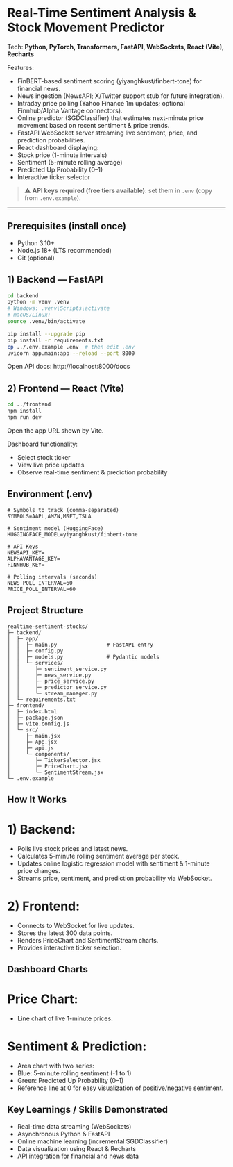 # Real-Time Sentiment Analysis & Stock Movement Predictor

Tech: **Python, PyTorch, Transformers, FastAPI, WebSockets, React (Vite), Recharts**

Features:
- FinBERT-based sentiment scoring (yiyanghkust/finbert-tone) for financial news.
- News ingestion (NewsAPI; X/Twitter support stub for future integration).
- Intraday price polling (Yahoo Finance 1m updates; optional Finnhub/Alpha Vantage connectors).
- Online predictor (SGDClassifier) that estimates next-minute price movement based on recent sentiment & price trends.
- FastAPI WebSocket server streaming live sentiment, price, and prediction probabilities.
- React dashboard displaying:
- Stock price (1-minute intervals)
- Sentiment (5-minute rolling average)
- Predicted Up Probability (0–1)
- Interactive ticker selector

> ⚠️ **API keys required (free tiers available)**: set them in `.env` (copy from `.env.example`).

---

## Prerequisites (install once)

- Python 3.10+
- Node.js 18+ (LTS recommended)
- Git (optional)

## 1) Backend — FastAPI

```bash
cd backend
python -m venv .venv
# Windows: .venv\Scripts\activate
# macOS/Linux:
source .venv/bin/activate

pip install --upgrade pip
pip install -r requirements.txt
cp ../.env.example .env  # then edit .env
uvicorn app.main:app --reload --port 8000
```

Open API docs: http://localhost:8000/docs

## 2) Frontend — React (Vite)

```bash
cd ../frontend
npm install
npm run dev
```

Open the app URL shown by Vite.

Dashboard functionality:
- Select stock ticker
- View live price updates
- Observe real-time sentiment & prediction probability

## Environment (.env)

```
# Symbols to track (comma-separated)
SYMBOLS=AAPL,AMZN,MSFT,TSLA

# Sentiment model (HuggingFace)
HUGGINGFACE_MODEL=yiyanghkust/finbert-tone

# API Keys
NEWSAPI_KEY=
ALPHAVANTAGE_KEY=
FINNHUB_KEY=

# Polling intervals (seconds)
NEWS_POLL_INTERVAL=60
PRICE_POLL_INTERVAL=60

```

## Project Structure

```
realtime-sentiment-stocks/
├─ backend/
│  ├─ app/
│  │  ├─ main.py                # FastAPI entry
│  │  ├─ config.py
│  │  ├─ models.py              # Pydantic models
│  │  └─ services/
│  │     ├─ sentiment_service.py
│  │     ├─ news_service.py
│  │     ├─ price_service.py
│  │     ├─ predictor_service.py
│  │     └─ stream_manager.py
│  └─ requirements.txt
├─ frontend/
│  ├─ index.html
│  ├─ package.json
│  ├─ vite.config.js
│  └─ src/
│     ├─ main.jsx
│     ├─ App.jsx
│     ├─ api.js
│     └─ components/
│        ├─ TickerSelector.jsx
│        ├─ PriceChart.jsx
│        └─ SentimentStream.jsx
└─ .env.example
```

## How It Works
# 1) Backend:
- Polls live stock prices and latest news.
- Calculates 5-minute rolling sentiment average per stock.
- Updates online logistic regression model with sentiment & 1-minute price changes.
- Streams price, sentiment, and prediction probability via WebSocket.

# 2) Frontend:
- Connects to WebSocket for live updates.
- Stores the latest 300 data points.
- Renders PriceChart and SentimentStream charts.
- Provides interactive ticker selection.

## Dashboard Charts
# Price Chart:
- Line chart of live 1-minute prices.
# Sentiment & Prediction:
- Area chart with two series:
- Blue: 5-minute rolling sentiment (-1 to 1)
- Green: Predicted Up Probability (0–1)
- Reference line at 0 for easy visualization of positive/negative sentiment.

## Key Learnings / Skills Demonstrated
- Real-time data streaming (WebSockets)
- Asynchronous Python & FastAPI
- Online machine learning (incremental SGDClassifier)
- Data visualization using React & Recharts
- API integration for financial and news data
